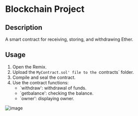 # Blockchain Project

## Description
A smart contract for receiving, storing, and withdrawing Ether.

## Usage
1. Open the Remix.
2. Upload the `MyContract.sol' file to the `contracts` folder.
3. Compile and seal the contract.
4. Use the contract functions:
   - `withdraw': withdrawal of funds.
   - `getbalance': checking the balance.
   - `owner': displaying owner.
     
![image](https://github.com/user-attachments/assets/0231622c-8c65-45ae-9f8d-159f6a132cfc)
